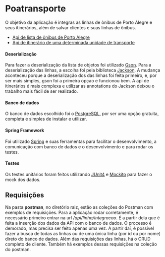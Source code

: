 # Poatransporte

O objetivo da aplicação é integras as linhas de ônibus de Porto Alegre e seus itinerários, além de salvar clientes e suas linhas de ônibus.

- [Api de lista de ônibus de Porto Alegre](http://www.poatransporte.com.br/php/facades/process.php?a=nc&p=%&t=o)
- [Api de itinerário de uma determinada unidade de transporte](http://www.poatransporte.com.br/php/facades/process.php?a=il&p=5566)

#### Deserialização 
Para fazer a deserialização da lista de objetos foi utilizado [Gson](https://github.com/google/gson/blob/master/README.md). Para a deserialização das linhas, a escolha foi pela biblioteca [Jackson](https://github.com/FasterXML/jackson/blob/master/README.md). A mudança aconteceu porque a deserialização dos das linhas foi feita primeiro, e, por ser mais simples, gson foi a primeira opçao e funcionou bem. A api de itinerários é mais complexa e utilizar as annotations do Jackson deixou o trabalho mais fácil de ser realizado.

#### Banco de dados 

O banco de dados escolhido foi o [PostgreSQL](https://www.postgresql.org/), por ser uma opção gratuita, completa e simples de instalar e utilizar. 

#### Spring Framework

Foi utilizado [Spring](https://spring.io/) e suas ferramentas para facilitar o desenvolvimento, a  comunicação com banco de dados e o desenvolvimento e para rodar os testes.

#### Testes
Os testes unitários foram feitos utilizando [JUnit4](https://junit.org/junit4/) e [Mockito](https://site.mockito.org/) para fazer o mock dos dados.

## Requisições

Na pasta __postman__, no diretório raiz, estão as coleções do Postman com exemplos de requisições. Para a aplicação rodar corretamente, é necessário primeiro entrar na url */api/linha/integracao*. É a partir dela que é feita a inserção dos dados da API com o banco de dados. O processo é demorado, mas precisa ser feito apenas uma vez. A partir daí, é possível fazer a busca de todas as linhas ou de uma única linha (por id ou por nome) direto do banco de dados.
Além das requisições das linhas, há o CRUD completo de cliente. Também há exemplos dessas requisições na coleção do postman.
